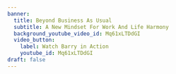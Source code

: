 ```yaml
---
banner:
  title: Beyond Business As Usual
  subtitle: A New Mindset For Work And Life Harmony
  background_youtube_video_id: Mq61xLTDdGI
  video_button:
    label: Watch Barry in Action
    youtube_id: Mq61xLTDdGI
draft: false
---
```

